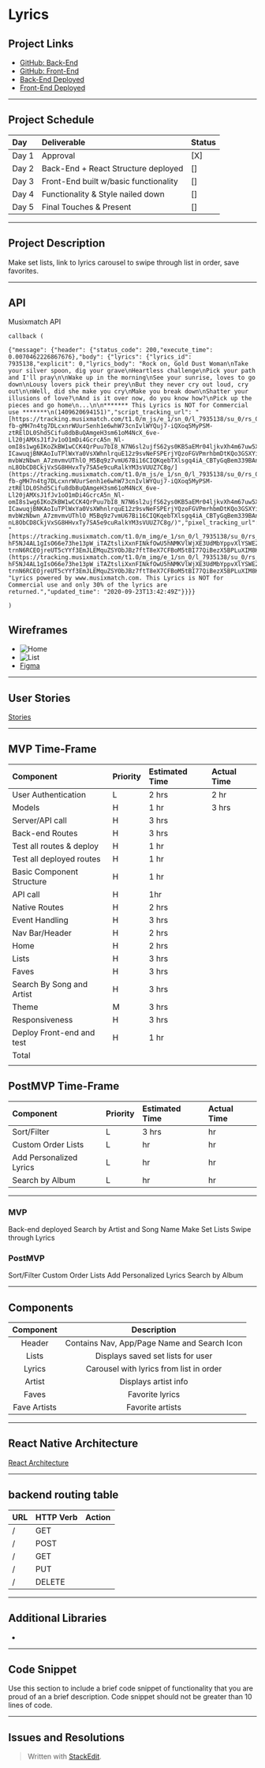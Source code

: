 
# Lyrics

## Project Links

- [GitHub: Back-End](https://github.com/tonim99/lyrics-backend)
- [GitHub: Front-End](url)
- [Back-End Deployed](url)
- [Front-End Deployed](url)

---

## Project Schedule

| Day   | Deliverable                                          | Status |
| :---- | :--------------------------------------------------- | :----- |
| Day 1 | Approval                                             | [X]     |
| Day 2 | Back-End + React Structure  deployed                 | []     |
| Day 3 | Front-End built w/basic functionality                | []     |
| Day 4 | Functionality & Style nailed down                    | []     |
| Day 5 | Final Touches & Present                              | []     |


---

## Project Description
Make set lists, link to lyrics carousel to swipe through list in order, save favorites. 
 

---
## API

Musixmatch API

```
callback (

{"message": {"header": {"status_code": 200,"execute_time": 0.0070462226867676},"body": {"lyrics": {"lyrics_id": 7935138,"explicit": 0,"lyrics_body": "Rock on, Gold Dust Woman\nTake your silver spoon, dig your grave\nHeartless challenge\nPick your path and I'll pray\n\nWake up in the morning\nSee your sunrise, loves to go down\nLousy lovers pick their prey\nBut they never cry out loud, cry out\n\nWell, did she make you cry\nMake you break down\nShatter your illusions of love?\nAnd is it over now, do you know how?\nPick up the pieces and go home\n...\n\n******* This Lyrics is NOT for Commercial use *******\n(1409620694151)","script_tracking_url": "[https://tracking.musixmatch.com/t1.0/m_js/e_1/sn_0/l_7935138/su_0/rs_0/tr_3vUCAEtkr4NkZF-fb-gMH7n4tg7DLcxnrWUurSenh1e6whW73cnIvlWYQuj7-iQXoq5MyPSM-ztRElDL0Shd5Cifu8dbBuQAmgeH3sm61oM4NcX_6ve-Ll20jAMXsJ1fJv1oO1mDi4GcrcA5n_Nl-omI8s1wg6IKoZkBW1wCCK4QrPuu7bI8_N7N6sl2ujfS62ys0KB5aEMr04ljkvXh4m67uw5X-ICawuqjBNKAoIuTPlWxYa0VsXWhnlrquE12z9svNeFSPErjYQzoFGVPmrhbmDtKQo3GSXYi2DIKkUOVUFr3GoM4qcuwQ2ugV2n3gTv2AKcM-mvbWzNbwn_A7zmvmvUThlO_M5Bq9z7vmU67Bi16CIQKqebTXlsgq4iA_CBTyGqBem339BAna7I6FwwNJOe-nL8ObCD8CkjVxSG8HHvxTy7SA5e9cuRalkYM3sVUUZ7C8g/](https://tracking.musixmatch.com/t1.0/m_js/e_1/sn_0/l_7935138/su_0/rs_0/tr_3vUCAEtkr4NkZF-fb-gMH7n4tg7DLcxnrWUurSenh1e6whW73cnIvlWYQuj7-iQXoq5MyPSM-ztRElDL0Shd5Cifu8dbBuQAmgeH3sm61oM4NcX_6ve-Ll20jAMXsJ1fJv1oO1mDi4GcrcA5n_Nl-omI8s1wg6IKoZkBW1wCCK4QrPuu7bI8_N7N6sl2ujfS62ys0KB5aEMr04ljkvXh4m67uw5X-ICawuqjBNKAoIuTPlWxYa0VsXWhnlrquE12z9svNeFSPErjYQzoFGVPmrhbmDtKQo3GSXYi2DIKkUOVUFr3GoM4qcuwQ2ugV2n3gTv2AKcM-mvbWzNbwn_A7zmvmvUThlO_M5Bq9z7vmU67Bi16CIQKqebTXlsgq4iA_CBTyGqBem339BAna7I6FwwNJOe-nL8ObCD8CkjVxSG8HHvxTy7SA5e9cuRalkYM3sVUUZ7C8g/)","pixel_tracking_url": "[https://tracking.musixmatch.com/t1.0/m_img/e_1/sn_0/l_7935138/su_0/rs_0/tr_3vUCAFG2XXEyA_sFJYokokhJmjDEUcEAy8uwtqmowkmjqP2ZFbN9nG-hF5NJ4AL1gIsO66e73he13pW_iTAZtsliXxnFINkfOwU5hNMKVlWjXE3UdMbYppvXlYSWE2ecy3nEAiOU4ffb7CLHRI1zyajnMRxm908JJccdrgTITW0QVYJwNlkyWQ40B-trnN6RCEOjreUT5cYYf3EmJLEMquZSYObJBz7ftT8eX7CFBoM5tBI77QiBezX5BPLuXIM8KX5xWY9RdmxBGEOZ8LcGb3v_d9w5SbhNBzxrv91hSNR1eeOGFUQdaTZeXn0mawxrZRCI9Hi_50PIFeTRpukmW_cNKYAzqfImHciaY0MOtsiab9ORIGXIseUg7bYfktzxmCXRPleGP59IqFF7KmJGHu2BAiGGNac_dt4lBMA_cUOjJ4BPguZO0H21qw6bKuiMaYmZ1M0XCg/](https://tracking.musixmatch.com/t1.0/m_img/e_1/sn_0/l_7935138/su_0/rs_0/tr_3vUCAFG2XXEyA_sFJYokokhJmjDEUcEAy8uwtqmowkmjqP2ZFbN9nG-hF5NJ4AL1gIsO66e73he13pW_iTAZtsliXxnFINkfOwU5hNMKVlWjXE3UdMbYppvXlYSWE2ecy3nEAiOU4ffb7CLHRI1zyajnMRxm908JJccdrgTITW0QVYJwNlkyWQ40B-trnN6RCEOjreUT5cYYf3EmJLEMquZSYObJBz7ftT8eX7CFBoM5tBI77QiBezX5BPLuXIM8KX5xWY9RdmxBGEOZ8LcGb3v_d9w5SbhNBzxrv91hSNR1eeOGFUQdaTZeXn0mawxrZRCI9Hi_50PIFeTRpukmW_cNKYAzqfImHciaY0MOtsiab9ORIGXIseUg7bYfktzxmCXRPleGP59IqFF7KmJGHu2BAiGGNac_dt4lBMA_cUOjJ4BPguZO0H21qw6bKuiMaYmZ1M0XCg/)","lyrics_copyright": "Lyrics powered by www.musixmatch.com. This Lyrics is NOT for Commercial use and only 30% of the lyrics are returned.","updated_time": "2020-09-23T13:42:49Z"}}}}

)
```

## Wireframes 
- ![Home](https://res.cloudinary.com/dir27p6mf/image/upload/v1605817950/Home.heic)
- ![List](https://res.cloudinary.com/dir27p6mf/image/upload/v1605817950/List%20View.heic)
- [Figma](https://www.figma.com/file/6uObwlS9MAVxFB3QpaW6l7/Untitled?node-id=0%3A1)
---

## User Stories
[Stories](https://docs.google.com/document/d/1OJWs8QhFzk_uGn3Vu4C10nTMwXayecXjTeU16lsbWoU/edit?usp=sharing)

---
## MVP Time-Frame

| Component                      | Priority | Estimated Time | Actual Time |
| :----------------------------- | :------- | :------------- | :---------- |
| User Authentication | L | 2 hrs | 2 hr |
| Models | H | 1 hr |  3 hrs |
| Server/API call | H | 3 hrs |  |
| Back-end Routes | H | 3 hrs |  |
| Test all routes & deploy| H | 1 hr |  |
| Test all deployed routes | H | 1 hr |  |
| Basic Component Structure | H | 1 hr |  |
| API call | H | 1hr |  |
| Native Routes | H | 2 hrs |  |
| Event Handling | H | 3 hrs |  |
| Nav Bar/Header | H | 2 hrs |  |
| Home | H | 2 hrs |  |
| Lists | H | 3 hrs |  |
| Faves | H | 3 hrs |  |
| Search By Song and Artist | H | 3 hrs |  |
| Theme | M | 3 hrs |  |
| Responsiveness | H | 3 hrs |  |
| Deploy Front-end and test| H | 1 hr |  |
| Total |  |   |  |
|  |  |  |  |

## PostMVP Time-Frame

| Component                              | Priority | Estimated Time | Actual Time |
| :------------------------------------- | :------- | :------------- | :---------- |
| Sort/Filter | L | 3 hrs |  hr |
| Custom Order Lists | L |  hr | hr |
| Add Personalized Lyrics | L | hr | hr |
| Search by Album | L | hr | hr |



---


### MVP

Back-end deployed 
Search by Artist and Song Name
Make Set Lists
Swipe through Lyrics


### PostMVP

Sort/Filter
Custom Order Lists
Add Personalized Lyrics
Search by Album

---

## Components

| Component             |                     Description                      |
| :------------:        | :--------------------------------------------------: |
| Header              	| Contains Nav, App/Page Name and Search Icon                      |
| Lists   				| Displays saved set lists for user |
| Lyrics                | Carousel with lyrics from list in order |
| Artist                | Displays artist info|
| Faves                 | Favorite lyrics   |
| Fave Artists          | Favorite artists   |


---

## React Native Architecture

[React Architecture](https://docs.google.com/drawings/d/1hdi7HHpH4IWeQ0OblFqZ5LiTUXQupILW-w3ly4CvClA/edit?usp=sharing)

---

## backend routing table
| **URL** | **HTTP Verb** | Action |
|------------|-------------|-------------|
| /      | GET       |  
| /      | POST      |  
| /      | GET       | 
| /      | PUT       | 
| /      | DELETE    | 

---
## Additional Libraries

 - 

---

## Code Snippet

Use this section to include a brief code snippet of functionality that you are proud of an a brief description. Code snippet should not be greater than 10 lines of code.



---

## Issues and Resolutions



> Written with [StackEdit](https://stackedit.io/).
